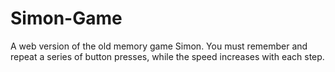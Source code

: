 # Simon-Game
A web version of the old memory game Simon. You must remember and repeat a series of button presses, while the speed increases with each step.
